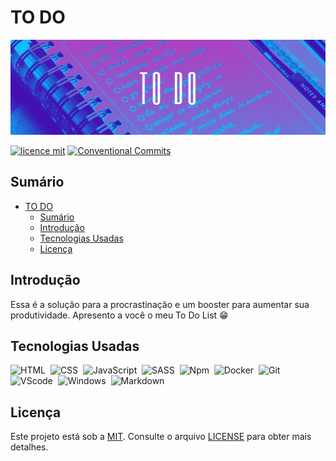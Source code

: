 <!-- Inserir titulo do projeto aqui -->
# TO DO

<!-- Inserir foto de capa do projeto aqui -->
![Foto de Capa](assets/imgs/cover-photo.png)

<!-- Inserir tags relevantes aqui -->
[![licence mit](https://img.shields.io/badge/licence-MIT-blue.svg)](./LICENSE)
[![Conventional Commits](https://img.shields.io/badge/Conventional%20Commits-1.0.0-%23FE5196?logo=conventionalcommits&logoColor=white)](https://conventionalcommits.org)

## Sumário
- [TO DO](#to-do)
  - [Sumário](#sumário)
  - [Introdução](#introdução)
  - [Tecnologias Usadas](#tecnologias-usadas)
  - [Licença](#licença)


<!-- Breve explicação sobre o propósito e objetivo do projeto. -->
## Introdução

Essa é a solução para a procrastinação e um booster para aumentar sua produtividade. Apresento a você o meu To Do List 😁

## Tecnologias Usadas
![HTML](https://img.shields.io/badge/HTML5-E34F26?style=for-the-badge&logo=html5&logoColor=white)&nbsp;
![CSS](https://img.shields.io/badge/CSS3-1572B6?style=for-the-badge&logo=css3&logoColor=white)&nbsp;
![JavaScript](https://img.shields.io/badge/JavaScript-F7DF1E?style=for-the-badge&logo=javascript&logoColor=black)&nbsp;
![SASS](https://img.shields.io/badge/Sass-CC6699?style=for-the-badge&logo=sass&logoColor=white)&nbsp;
![Npm](https://img.shields.io/badge/npm-CB3837?style=for-the-badge&logo=npm&logoColor=white)&nbsp;
![Docker](https://img.shields.io/badge/Docker-2CA5E0?style=for-the-badge&logo=docker&logoColor=white)&nbsp;
![Git](https://img.shields.io/badge/GIT-E44C30?style=for-the-badge&logo=git&logoColor=white)&nbsp;
![VScode](https://img.shields.io/badge/vscode-4285F4?style=for-the-badge&logo=vscode&logoColor=white)&nbsp;
![Windows](https://img.shields.io/badge/Windows-0078D6?style=for-the-badge&logo=windows&logoColor=white)&nbsp;
![Markdown](https://img.shields.io/badge/Markdown-000000?style=for-the-badge&logo=markdown&logoColor=white)&nbsp;


<!-- ![HTML](https://img.shields.io/badge/HTML5-E34F26?style=for-the-badge&logo=html5&logoColor=white)&nbsp;

![CSS](https://img.shields.io/badge/CSS3-1572B6?style=for-the-badge&logo=css3&logoColor=white)&nbsp;

![JavaScript](https://img.shields.io/badge/JavaScript-F7DF1E?style=for-the-badge&logo=javascript&logoColor=black)&nbsp;

![Typescript](https://img.shields.io/badge/TypeScript-007ACC?style=for-the-badge&logo=typescript&logoColor=white)&nbsp;

![NodeJS](https://img.shields.io/badge/Node%20js-339933?style=for-the-badge&logo=nodedotjs&logoColor=white)&nbsp;

![PHP](https://img.shields.io/badge/PHP-777BB4?style=for-the-badge&logo=php&logoColor=white)&nbsp;

![Python](https://img.shields.io/badge/Python-14354C?style=for-the-badge&logo=python&logoColor=white)&nbsp;

![C](https://img.shields.io/badge/C-00599C?style=for-the-badge&logo=c&logoColor=white)&nbsp;

![C++](https://img.shields.io/badge/C%2B%2B-00599C?style=for-the-badge&logo=c%2B%2B&logoColor=white)&nbsp;

![Csharp](https://img.shields.io/badge/C%23-239120?style=for-the-badge&logo=c-sharp&logoColor=white)&nbsp;

![.NET](https://img.shields.io/badge/.NET-512BD4?style=for-the-badge&logo=dotnet&logoColor=white)&nbsp;

![JSON](https://img.shields.io/badge/json-5E5C5C?style=for-the-badge&logo=json&logoColor=white)&nbsp;

![Laravel](https://img.shields.io/badge/Laravel-FF2D20?style=for-the-badge&logo=laravel&logoColor=white)&nbsp;

![React.js](https://img.shields.io/badge/React-20232A?style=for-the-badge&logo=react&logoColor=61DAFB)&nbsp;

![NextJS](https://img.shields.io/badge/next%20js-000000?style=for-the-badge&logo=nextdotjs&logoColor=white)&nbsp;

![AdonisJS](https://img.shields.io/badge/adonis%20js-220052?style=for-the-badge&logo=adonisjs&logoColor=white)&nbsp;

![Express](https://img.shields.io/badge/Express%20js-000000?style=for-the-badge&logo=express&logoColor=white)&nbsp;

![Bootstrap](https://img.shields.io/badge/Bootstrap-563D7C?style=for-the-badge&logo=bootstrap&logoColor=white)&nbsp;

![Babel](https://img.shields.io/badge/Babel-F9DC3E?style=for-the-badge&logo=babel&logoColor=white)&nbsp;

![Numpy](https://img.shields.io/badge/Numpy-777BB4?style=for-the-badge&logo=numpy&logoColor=white)&nbsp;

![Django](https://img.shields.io/badge/Django-092E20?style=for-the-badge&logo=django&logoColor=white)&nbsp;

![React Native](https://img.shields.io/badge/React_Native-20232A?style=for-the-badge&logo=react&logoColor=61DAFB)&nbsp;

![Godot](https://img.shields.io/badge/Godot-478CBF?style=for-the-badge&logo=GodotEngine&logoColor=white)&nbsp;

![Unity](https://img.shields.io/badge/Unity-100000?style=for-the-badge&logo=unity&logoColor=white)&nbsp;

![Pandas](https://img.shields.io/badge/Pandas-2C2D72?style=for-the-badge&logo=pandas&logoColor=white)&nbsp;

![PowerBI](https://img.shields.io/badge/PowerBI-F2C811?style=for-the-badge&logo=Power%20BI&logoColor=white)&nbsp;

![Postman](https://img.shields.io/badge/Postman-FF6C37?style=for-the-badge&logo=Postman&logoColor=white)&nbsp;

![Insomnia](https://img.shields.io/badge/Insomnia-5849be?style=for-the-badge&logo=Insomnia&logoColor=white)&nbsp;

![Docker](https://img.shields.io/badge/Docker-2CA5E0?style=for-the-badge&logo=docker&logoColor=white)&nbsp;

![Composer](https://img.shields.io/badge/Composer-885630?style=for-the-badge&logo=Composer&logoColor=white)&nbsp;

![Npm](https://img.shields.io/badge/npm-CB3837?style=for-the-badge&logo=npm&logoColor=white)&nbsp;

![Conda](https://img.shields.io/badge/conda-342B029.svg?&style=for-the-badge&logo=anaconda&logoColor=white)&nbsp;

![Jupyter](https://img.shields.io/badge/Jupyter-F37626.svg?&style=for-the-badge&logo=Jupyter&logoColor=white)&nbsp;

![Git](https://img.shields.io/badge/GIT-E44C30?style=for-the-badge&logo=git&logoColor=white)&nbsp;

![Notion](https://img.shields.io/badge/Notion-000000?style=for-the-badge&logo=notion&logoColor=white)&nbsp;

![MySQL](https://img.shields.io/badge/MySQL-005C84?style=for-the-badge&logo=mysql&logoColor=white)&nbsp;

![MongoDB](https://img.shields.io/badge/MongoDB-4EA94B?style=for-the-badge&logo=mongodb&logoColor=white)&nbsp;

![SQLite](https://img.shields.io/badge/Sqlite-003B57?style=for-the-badge&logo=sqlite&logoColor=white)&nbsp;

![Postgresql](https://img.shields.io/badge/PostgreSQL-316192?style=for-the-badge&logo=postgresql&logoColor=white)&nbsp;

![VScode](https://img.shields.io/badge/vscode-4285F4?style=for-the-badge&logo=vscode&logoColor=white)&nbsp;

![Visual Studio](https://img.shields.io/badge/Visual_Studio-5C2D91?style=for-the-badge&logo=visual%20studio&logoColor=white)&nbsp; -->

<!-- ## Estrutura do Projeto
Para entender a estrutura do projeto, consulte [Estrutura do Projeto](link_para_o_documentacao_estrutura.md).

## Como Executar o Projeto
Para obter instruções sobre como executar o projeto, consulte [Como Executar o Projeto](link_para_o_documentacao_execucao.md).

## Como Contribuir
Se você quiser contribuir para o projeto, por favor, siga as orientações em [Como Contribuir](link_para_o_documentacao_contribuicao.md). -->

## Licença
Este projeto está sob a [MIT](LICENSE). Consulte o arquivo [LICENSE](LICENSE) para obter mais detalhes.